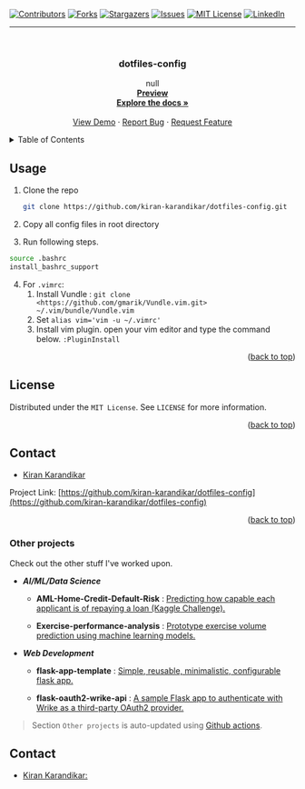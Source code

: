 <div id="top"></div>

[![Contributors][contributors-shield]][contributors-url]
[![Forks][forks-shield]][forks-url]
[![Stargazers][stars-shield]][stars-url]
[![Issues][issues-shield]][issues-url]
[![MIT License][license-shield]][license-url]
[![LinkedIn][linkedin-shield]][linkedin-url]

[contributors-shield]: https://img.shields.io/github/contributors/kiran-karandikar/dotfiles-config?style=for-the-badge
[contributors-url]: https://github.com/Kiran-Karandikar/dotfiles-config/graphs/contributors
[forks-shield]: https://img.shields.io/github/forks/Kiran-Karandikar/dotfiles-config?style=for-the-badge
[forks-url]: https://github.com/Kiran-Karandikar/dotfiles-config/network
[stars-shield]: https://img.shields.io/github/stars/Kiran-Karandikar/dotfiles-config?style=for-the-badge
[stars-url]: https://github.com/Kiran-Karandikar/dotfiles-config/stargazers
[issues-shield]: https://img.shields.io/github/issues/Kiran-Karandikar/dotfiles-config?style=for-the-badge
[issues-url]: https://github.com/Kiran-Karandikar/dotfiles-config/issues
[license-shield]: https://img.shields.io/github/license/Kiran-Karandikar/dotfiles-config?style=for-the-badge
[license-url]: https://github.com/Kiran-Karandikar/dotfiles-config/blob/master/LICENSE
[linkedin-shield]: https://img.shields.io/badge/-LinkedIn-black.svg?style=for-the-badge&logo=linkedin&colorB=555
[linkedin-url]: https://linkedin.com/in/kiran-karandikar

---

<!-- PROJECT LOGO -->
<br />
<div align="center">
<h3 align="center">dotfiles-config</h3>
  <p align="center">
    null    
    <br />    
    <a href="https://kiran-karandikar.github.io/dotfiles-config"><strong>Preview</strong></a>
    <br />
    <a href="https://github.com/kiran-karandikar/dotfiles-config"><strong>Explore the docs »</strong></a>
    <br />
    <br />
    <a href="https://github.com/kiran-karandikar/dotfiles-config">View Demo</a>
    ·
    <a href="https://github.com/kiran-karandikar/dotfiles-config/issues">Report Bug</a>
    ·
    <a href="https://github.com/kiran-karandikar/dotfiles-config/issues">Request Feature</a>
  </p>
</div>

<!-- BADGES.MD Finish -->
<!-- BADGES.MD Finish -->
<!-- TABLE OF CONTENTS -->
<details>
  <summary>Table of Contents</summary>
  <ol>
    <li><a href="#usage">Usage</a></li>
    <li><a href="#license">License</a></li>
    <li><a href="#contact">Contact</a></li>
  </ol>
</details>

<!-- ABOUT THE PROJECT -->

## Usage

1. Clone the repo

   ```sh
   git clone https://github.com/kiran-karandikar/dotfiles-config.git
   ```

2. Copy all config files in root directory
3. Run following steps.

  ```sh
  source .bashrc
  install_bashrc_support
  ```

4. For `.vimrc`:
   1. Install Vundle : `git clone <https://github.com/gmarik/Vundle.vim.git> ~/.vim/bundle/Vundle.vim`
   2. Set `alias vim='vim -u ~/.vimrc'`
   3. Install vim plugin. open your vim editor and type the command below. `:PluginInstall`

<p align="right">(<a href="#top">back to top</a>)</p>

<!-- LICENSE -->

## License

Distributed under the `MIT License`. See `LICENSE` for more information.

<p align="right">(<a href="#top">back to top</a>)</p>

<!-- MARKDOWN LINKS & IMAGES -->

<!-- CONTACT -->

## Contact

* [Kiran Karandikar](mailto:khkarandikar@gmail.com)

Project
Link: [https://github.com/kiran-karandikar/dotfiles-config](https://github.com/kiran-karandikar/dotfiles-config)

<p align="right">(<a href="#top">back to top</a>)</p>





### Other projects

Check out the other stuff I've worked upon.

- **_AI/ML/Data Science_**

  - **AML-Home-Credit-Default-Risk** : [Predicting how capable each applicant is of repaying a loan \(Kaggle Challenge\).](https://github.com/Kiran-Karandikar/AML-Home-Credit-Default-Risk)

  - **Exercise-performance-analysis** : [Prototype exercise volume prediction using machine learning models.](https://github.com/Kiran-Karandikar/Exercise-performance-analysis)

- **_Web Development_**

  - **flask-app-template** : [Simple, reusable, minimalistic, configurable flask app.](https://github.com/Kiran-Karandikar/flask-app-template)

  - **flask-oauth2-wrike-api** : [A sample Flask app to authenticate with Wrike as a third-party OAuth2 provider.](https://github.com/Kiran-Karandikar/flask-oauth2-wrike-api)

> Section `Other projects` is auto-updated using [Github actions](https://github.com/features/actions).

<!-- CONTACT -->

## Contact

- [Kiran Karandikar:](mailto:connect.funnel.github@kirankarandikar.com)

